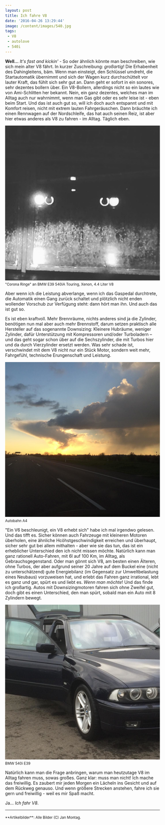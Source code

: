 ```yaml
---
layout: post
title: Ich fahre V8
date: '2016-04-26 13:29:44'
image: /content/images/540.jpg
tags:
 - V8
 - autolove
 - 540i
---
```


**Well…** *It's fast and kickin'* - So oder ähnlich könnte man beschreiben, wie sich mein alter V8 fährt. In kurzer Zuschreibung: *großartig*! Die Erhabenheit des Dahingleitens, bäm. Wenn man einsteigt, den Schlüssel umdreht, die Startautomatik übernimmt und sich der Wagen kurz durchschüttelt vor lauter Kraft, das fühlt sich sehr gut an. Dann geht er sofort in ein sonores, sehr dezentes bollern über. Ein V8-Bollern, allerdings nicht so ein lautes wie von Ami-Schlitten her bekannt. Nein, ein ganz dezentes, welches man im Alltag auch nur wahrnimmt, wenn man Gas gibt oder es sehr leise ist - eben beim Start. Und das ist auch gut so, will ich doch auch entspannt und mit Komfort reisen, nicht mit extrem lauten Fahrgeräuschen. Dann bräuchte ich einen Rennwagen auf der Nordschleife, das hat auch seinen Reiz, ist aber hier etwas anderes als V8 zu fahren - im Alltag. Täglich eben.

![BMW E39 540iA Touring, Xenon, 4.4l V8](/assets/2016/v8.jpg)
<small>"Corona Ringe" an BMW E39 540iA Touring, Xenon, 4.4 Liter V8</small>

Aber wenn ich die Leistung abverlange, wenn ich das Gaspedal durchtrete, die Automatik einen Gang zurück schaltet und plötzlich nicht enden wollender Vorschub zur Verfügung steht: dann hört man ihn. Und auch das ist gut so.

Es ist eben kraftvoll. Mehr Brennräume, nichts anderes sind ja die Zylinder, benötigen nun mal aber auch mehr Brennstoff, darum setzen praktisch alle Hersteller auf das sogenannte Downsizing: Kleinere Hubräume, weniger Zylinder, dafür Unterstützung mit Kompressoren und/oder Turboladern – und das geht sogar schon über auf die Sechszylinder, die mit Turbos hier und da durch Vierzylinder ersetzt werden. Was sehr schade ist, verschwindet mit dem V8 nicht nur ein Stück Motor, sondern weit mehr, Fahrgefühl, technische Erungenschaft und Leistung.

![Autobahn A4](/assets/2016/autobahn.jpg)
<small>Autobahn A4</small>

"Ein V6 beschleunigt, ein V8 erhebt sich" habe ich mal irgendwo gelesen. Und das tifft es. Sicher können auch Fahrzeuge mit kleineren Motoren überholen, eine ähnliche Hcöhstgeschwindigkeit erreichen und überhaupt, sicher sehr gut bei allem mithalten - aber wie sie das tun, das ist ein erheblicher Unterschied den ich nicht missen möchte. Natürlich kann man ganz rationell Auto-Fahren, mit 6l auf 100 Km, im Alltag, als Gebrauchsgegenstand. Oder man gönnt sich V8, am besten einen Älteren, ohne Turbos, der aber aufgrund seiner 20 Jahre auf dem Buckel eine (nicht zu unterschätzend) gute Energiebilanz (im Gegensatz zur Umweltbelastung eines Neubaus) vorzuweisen hat, und erlebt das Fahren ganz irrational, lebt es ganz und gar, spürt es und liebt es. *Wenn man möchte*! Und das finde ich großartig. Autos mit Downsizingmotoren fahren sich ohne Zweifel gut, doch gibt es einen Unterschied, den man spürt, sobald man ein Auto mit 8 Zylindern bewegt.

![BMW 540i E39](/assets/2016/540.jpg)
<small>BMW 540i E39</small>

Natürlich kann man die Frage anbringen, warum man heutzutage V8 im Alltag fahren muss, sowas großes. Ganz klar: muss man nicht! Ich mache das freiwillig. Es zaubert mir jeden Morgen ein Lächeln ins Gesicht und auf dem Rückweg genauso. Und wenn größere Strecken anstehen, fahre ich sie gern und freiwillig - weil es mir Spaß macht.

Ja…
*Ich fahr V8*.

---
<small>
 **Artikelbilder**: Alle Bilder (C) Jan Montag.
</small>
